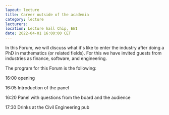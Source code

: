 ```yaml
---
layout: lecture
title: Career outside of the academia
category: lecture
lecturers: 
location: Lecture hall Chip, EWI
date: 2022-04-01 16:00:00 CET
---
```


In this Forum, we will discuss what it's like to enter the industry after doing a PhD in mathematics (or related fields). For this we have invited guests from industries as finance, software, and engineering.


The program for this Forum is the following:

16:00 opening

16:05 Introduction of the panel

16:20 Panel with questions from the board and the audience

17:30 Drinks at the Civil Engineering pub

